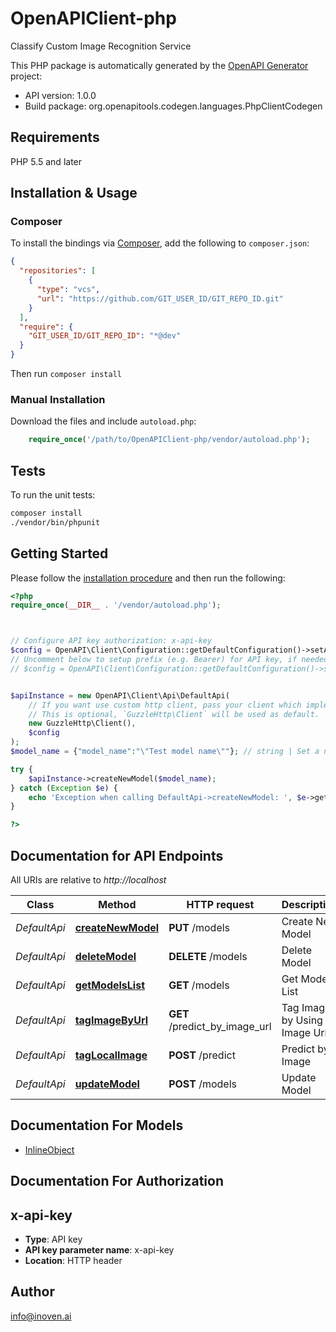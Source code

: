 # OpenAPIClient-php

Classify Custom Image Recognition Service

This PHP package is automatically generated by the [OpenAPI Generator](https://openapi-generator.tech) project:

- API version: 1.0.0
- Build package: org.openapitools.codegen.languages.PhpClientCodegen

## Requirements

PHP 5.5 and later

## Installation & Usage

### Composer

To install the bindings via [Composer](http://getcomposer.org/), add the following to `composer.json`:

```json
{
  "repositories": [
    {
      "type": "vcs",
      "url": "https://github.com/GIT_USER_ID/GIT_REPO_ID.git"
    }
  ],
  "require": {
    "GIT_USER_ID/GIT_REPO_ID": "*@dev"
  }
}
```

Then run `composer install`

### Manual Installation

Download the files and include `autoload.php`:

```php
    require_once('/path/to/OpenAPIClient-php/vendor/autoload.php');
```

## Tests

To run the unit tests:

```bash
composer install
./vendor/bin/phpunit
```

## Getting Started

Please follow the [installation procedure](#installation--usage) and then run the following:

```php
<?php
require_once(__DIR__ . '/vendor/autoload.php');



// Configure API key authorization: x-api-key
$config = OpenAPI\Client\Configuration::getDefaultConfiguration()->setApiKey('x-api-key', 'YOUR_API_KEY');
// Uncomment below to setup prefix (e.g. Bearer) for API key, if needed
// $config = OpenAPI\Client\Configuration::getDefaultConfiguration()->setApiKeyPrefix('x-api-key', 'Bearer');


$apiInstance = new OpenAPI\Client\Api\DefaultApi(
    // If you want use custom http client, pass your client which implements `GuzzleHttp\ClientInterface`.
    // This is optional, `GuzzleHttp\Client` will be used as default.
    new GuzzleHttp\Client(),
    $config
);
$model_name = {"model_name":"\"Test model name\""}; // string | Set a name for your model

try {
    $apiInstance->createNewModel($model_name);
} catch (Exception $e) {
    echo 'Exception when calling DefaultApi->createNewModel: ', $e->getMessage(), PHP_EOL;
}

?>
```

## Documentation for API Endpoints

All URIs are relative to *http://localhost*

Class | Method | HTTP request | Description
------------ | ------------- | ------------- | -------------
*DefaultApi* | [**createNewModel**](docs/Api/DefaultApi.md#createnewmodel) | **PUT** /models | Create New Model
*DefaultApi* | [**deleteModel**](docs/Api/DefaultApi.md#deletemodel) | **DELETE** /models | Delete Model
*DefaultApi* | [**getModelsList**](docs/Api/DefaultApi.md#getmodelslist) | **GET** /models | Get Models List
*DefaultApi* | [**tagImageByUrl**](docs/Api/DefaultApi.md#tagimagebyurl) | **GET** /predict_by_image_url | Tag Image by Using Image Url
*DefaultApi* | [**tagLocalImage**](docs/Api/DefaultApi.md#taglocalimage) | **POST** /predict | Predict by Image
*DefaultApi* | [**updateModel**](docs/Api/DefaultApi.md#updatemodel) | **POST** /models | Update Model


## Documentation For Models

 - [InlineObject](docs/Model/InlineObject.md)


## Documentation For Authorization



## x-api-key


- **Type**: API key
- **API key parameter name**: x-api-key
- **Location**: HTTP header



## Author

info@inoven.ai

